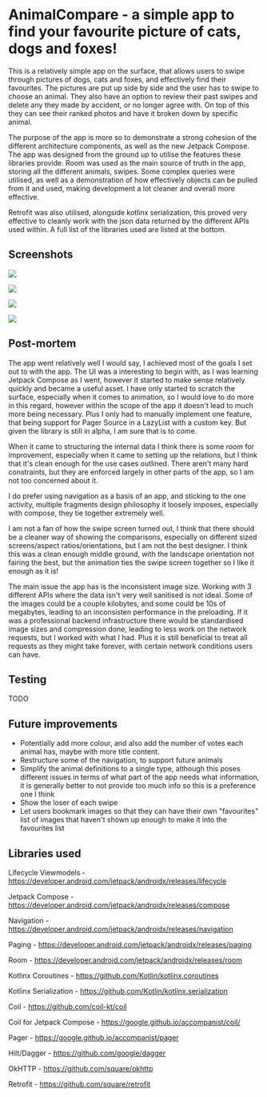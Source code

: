# AnimalCompare - a simple app to find your favourite picture of cats, dogs and foxes!

This is a relatively simple app on the surface, that allows users to swipe through pictures of dogs, cats and foxes, and effectively find their favourites. The pictures are put up side by side and the user has to swipe to choose an animal. They also have an option to review their past swipes and delete any they made by accident, or no longer agree with. On top of this they can see their ranked photos and have it broken down by specific animal.

The purpose of the app is more so to demonstrate a strong cohesion of the different architecture components, as well as the new Jetpack Compose. The app was designed from the ground up to utilise the features these libraries provide. Room was used as the main source of truth in the app, storing all the different animals, swipes. Some complex queries were utilised, as well as a demonstration of how effectively objects can be pulled from it and used, making development a lot cleaner and overall more effective.

Retrofit was also utilised, alongside kotlinx serialization, this proved very effective to cleanly work with the json data returned by the different APIs used within. A full list of the libraries used are listed at the bottom.

## Screenshots

![](resources/cat_swipe.png)


![](resources/dog_swipe.png)


![](resources/review.png)


![](resources/favourites.png)

## Post-mortem

The app went relatively well I would say, I achieved most of the goals I set out to with the app. The UI was a interesting to begin with, as I was learning Jetpack Compose as I went, however it started to make sense relatively quickly and became a useful asset. I have only started to scratch the surface, especially when it comes to animation, so I would love to do more in this regard, however within the scope of the app it doesn't lead to much more being necessary. Plus I only had to manually implement one feature, that being support for Pager Source in a LazyList with a custom key. But given the library is still in alpha, I am sure that is to come.

When it came to structuring the internal data I think there is some *room* for improvement, especially when it came to setting up the relations, but I think that it's clean enough for the use cases outlined. There aren't many hard constraints, but they are enforced largely in other parts of the app, so I am not too concerned about it.

I do prefer using navigation as a basis of an app, and sticking to the one activity, multiple fragments design philosophy it loosely imposes, especially with compose, they tie together extremely well. 

I am not a fan of how the swipe screen turned out, I think that there should be a cleaner way of showing the comparisons, especially on different sized screens/aspect ratios/orientations, but I am not the best designer. I think this was a clean enough middle ground, with the landscape orientation not fairing the best, but the animation ties the swipe screen together so I like it enough as it is!

The main issue the app has is the inconsistent image size. Working with 3 different APIs where the data isn't very well sanitised is not ideal. Some of the images could be a couple kilobytes, and some could be 10s of megabytes, leading to an inconsisten performance in the preloading. If it was a professional backend infrastructure there would be standardised image sizes and compression done, leading to less work on the network requests, but I worked with what I had. Plus it is still beneficial to treat all requests as they might take forever, with certain network conditions users can have.

## Testing

TODO

## Future improvements

- Potentially add more colour, and also add the number of votes each animal has, maybe with more title content.
- Restructure some of the navigation, to support future animals
- Simplify the animal definitions to a single type, although this poses different issues in terms of what part of the app needs what information, it is generally better to not provide too much info so this is a preference one I think
- Show the loser of each swipe
- Let users bookmark images so that they can have their own "favourites" list of images that haven't shown up enough to make it into the favourites list

## Libraries used

Lifecycle Viewmodels - https://developer.android.com/jetpack/androidx/releases/lifecycle

Jetpack Compose - https://developer.android.com/jetpack/androidx/releases/compose

Navigation - https://developer.android.com/jetpack/androidx/releases/navigation

Paging - https://developer.android.com/jetpack/androidx/releases/paging

Room - https://developer.android.com/jetpack/androidx/releases/room


Kotlinx Coroutines - https://github.com/Kotlin/kotlinx.coroutines

Kotlinx Serialization - https://github.com/Kotlin/kotlinx.serialization


Coil - https://github.com/coil-kt/coil


Coil for Jetpack Compose - https://google.github.io/accompanist/coil/

Pager - https://google.github.io/accompanist/pager


Hilt/Dagger - https://github.com/google/dagger


OkHTTP - https://github.com/square/okhttp

Retrofit - https://github.com/square/retrofit
